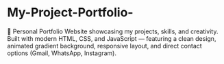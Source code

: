 # My-Project-Portfolio-
🚀 Personal Portfolio Website showcasing my projects, skills, and creativity. Built with modern HTML, CSS, and JavaScript — featuring a clean design, animated gradient background, responsive layout, and direct contact options (Gmail, WhatsApp, Instagram).
